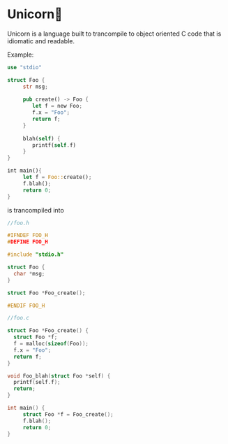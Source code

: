 # Unicorn🦄

Unicorn is a language built to trancompile to object oriented C code that is idiomatic and readable.

Example:
```rust
use "stdio"

struct Foo {
     str msg;
     
     pub create() -> Foo {
        let f = new Foo;
        f.x = "Foo";
        return f;
     }
     
     blah(self) {
        printf(self.f)
     }
}

int main(){
     let f = Foo::create();
     f.blah();
     return 0;
}
```
is trancompiled into

```C
//foo.h

#IFNDEF FOO_H
#DEFINE FOO_H

#include "stdio.h"

struct Foo {
  char *msg;
}

struct Foo *Foo_create();

#ENDIF FOO_H
```

```C
//foo.c

struct Foo *Foo_create() {
  struct Foo *f;
  f = malloc(sizeof(Foo));
  f.x = "Foo";
  return f;
}

void Foo_blah(struct Foo *self) {
  printf(self.f);
  return;
}

int main() {
     struct Foo *f = Foo_create();
     f.blah();
     return 0;
}
```
